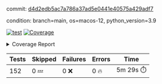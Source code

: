 commit: [d4d2edb5ac7a786a37ad5e0441e40575a429adf7](https://github.com/rcmdnk/homebrew-file/tree/d4d2edb5ac7a786a37ad5e0441e40575a429adf7)

condition: branch=main, os=macos-12, python_version=3.9

[![test](https://github.com/rcmdnk/homebrew-file/actions/workflows/test.yml/badge.svg)](https://github.com/rcmdnk/homebrew-file/actions/runs/5439357322)
<a href="https://github.com/rcmdnk/homebrew-file/blob/d4d2edb5ac7a786a37ad5e0441e40575a429adf7/README.md"><img alt="Coverage" src="https://img.shields.io/badge/Coverage-54%25-orange.svg" /></a><details><summary>Coverage Report </summary><table><tr><th>File</th><th>Stmts</th><th>Miss</th><th>Cover</th><th>Missing</th></tr><tbody><tr><td colspan="5"><b>bin</b></td></tr><tr><td>&nbsp; &nbsp;<a href="https://github.com/rcmdnk/homebrew-file/blob/d4d2edb5ac7a786a37ad5e0441e40575a429adf7/bin/brew-file">brew-file</a></td><td>1881</td><td>858</td><td>54%</td><td><a href="https://github.com/rcmdnk/homebrew-file/blob/d4d2edb5ac7a786a37ad5e0441e40575a429adf7/bin/brew-file#L43-L58">43&ndash;58</a>, <a href="https://github.com/rcmdnk/homebrew-file/blob/d4d2edb5ac7a786a37ad5e0441e40575a429adf7/bin/brew-file#L63-L65">63&ndash;65</a>, <a href="https://github.com/rcmdnk/homebrew-file/blob/d4d2edb5ac7a786a37ad5e0441e40575a429adf7/bin/brew-file#L158">158</a>, <a href="https://github.com/rcmdnk/homebrew-file/blob/d4d2edb5ac7a786a37ad5e0441e40575a429adf7/bin/brew-file#L273">273</a>, <a href="https://github.com/rcmdnk/homebrew-file/blob/d4d2edb5ac7a786a37ad5e0441e40575a429adf7/bin/brew-file#L292">292</a>, <a href="https://github.com/rcmdnk/homebrew-file/blob/d4d2edb5ac7a786a37ad5e0441e40575a429adf7/bin/brew-file#L357">357</a>, <a href="https://github.com/rcmdnk/homebrew-file/blob/d4d2edb5ac7a786a37ad5e0441e40575a429adf7/bin/brew-file#L360-L363">360&ndash;363</a>, <a href="https://github.com/rcmdnk/homebrew-file/blob/d4d2edb5ac7a786a37ad5e0441e40575a429adf7/bin/brew-file#L377-L382">377&ndash;382</a>, <a href="https://github.com/rcmdnk/homebrew-file/blob/d4d2edb5ac7a786a37ad5e0441e40575a429adf7/bin/brew-file#L420-L425">420&ndash;425</a>, <a href="https://github.com/rcmdnk/homebrew-file/blob/d4d2edb5ac7a786a37ad5e0441e40575a429adf7/bin/brew-file#L436">436</a>, <a href="https://github.com/rcmdnk/homebrew-file/blob/d4d2edb5ac7a786a37ad5e0441e40575a429adf7/bin/brew-file#L641">641</a>, <a href="https://github.com/rcmdnk/homebrew-file/blob/d4d2edb5ac7a786a37ad5e0441e40575a429adf7/bin/brew-file#L643">643</a>, <a href="https://github.com/rcmdnk/homebrew-file/blob/d4d2edb5ac7a786a37ad5e0441e40575a429adf7/bin/brew-file#L645">645</a>, <a href="https://github.com/rcmdnk/homebrew-file/blob/d4d2edb5ac7a786a37ad5e0441e40575a429adf7/bin/brew-file#L662-L666">662&ndash;666</a>, <a href="https://github.com/rcmdnk/homebrew-file/blob/d4d2edb5ac7a786a37ad5e0441e40575a429adf7/bin/brew-file#L679-L684">679&ndash;684</a>, <a href="https://github.com/rcmdnk/homebrew-file/blob/d4d2edb5ac7a786a37ad5e0441e40575a429adf7/bin/brew-file#L694">694</a>, <a href="https://github.com/rcmdnk/homebrew-file/blob/d4d2edb5ac7a786a37ad5e0441e40575a429adf7/bin/brew-file#L710">710</a>, <a href="https://github.com/rcmdnk/homebrew-file/blob/d4d2edb5ac7a786a37ad5e0441e40575a429adf7/bin/brew-file#L714-L718">714&ndash;718</a>, <a href="https://github.com/rcmdnk/homebrew-file/blob/d4d2edb5ac7a786a37ad5e0441e40575a429adf7/bin/brew-file#L736-L750">736&ndash;750</a>, <a href="https://github.com/rcmdnk/homebrew-file/blob/d4d2edb5ac7a786a37ad5e0441e40575a429adf7/bin/brew-file#L843-L858">843&ndash;858</a>, <a href="https://github.com/rcmdnk/homebrew-file/blob/d4d2edb5ac7a786a37ad5e0441e40575a429adf7/bin/brew-file#L886">886</a>, <a href="https://github.com/rcmdnk/homebrew-file/blob/d4d2edb5ac7a786a37ad5e0441e40575a429adf7/bin/brew-file#L897-L898">897&ndash;898</a>, <a href="https://github.com/rcmdnk/homebrew-file/blob/d4d2edb5ac7a786a37ad5e0441e40575a429adf7/bin/brew-file#L906">906</a>, <a href="https://github.com/rcmdnk/homebrew-file/blob/d4d2edb5ac7a786a37ad5e0441e40575a429adf7/bin/brew-file#L919-L924">919&ndash;924</a>, <a href="https://github.com/rcmdnk/homebrew-file/blob/d4d2edb5ac7a786a37ad5e0441e40575a429adf7/bin/brew-file#L928-L930">928&ndash;930</a>, <a href="https://github.com/rcmdnk/homebrew-file/blob/d4d2edb5ac7a786a37ad5e0441e40575a429adf7/bin/brew-file#L934-L937">934&ndash;937</a>, <a href="https://github.com/rcmdnk/homebrew-file/blob/d4d2edb5ac7a786a37ad5e0441e40575a429adf7/bin/brew-file#L1032-L1034">1032&ndash;1034</a>, <a href="https://github.com/rcmdnk/homebrew-file/blob/d4d2edb5ac7a786a37ad5e0441e40575a429adf7/bin/brew-file#L1037">1037</a>, <a href="https://github.com/rcmdnk/homebrew-file/blob/d4d2edb5ac7a786a37ad5e0441e40575a429adf7/bin/brew-file#L1043">1043</a>, <a href="https://github.com/rcmdnk/homebrew-file/blob/d4d2edb5ac7a786a37ad5e0441e40575a429adf7/bin/brew-file#L1063-L1066">1063&ndash;1066</a>, <a href="https://github.com/rcmdnk/homebrew-file/blob/d4d2edb5ac7a786a37ad5e0441e40575a429adf7/bin/brew-file#L1128">1128</a>, <a href="https://github.com/rcmdnk/homebrew-file/blob/d4d2edb5ac7a786a37ad5e0441e40575a429adf7/bin/brew-file#L1157">1157</a>, <a href="https://github.com/rcmdnk/homebrew-file/blob/d4d2edb5ac7a786a37ad5e0441e40575a429adf7/bin/brew-file#L1190">1190</a>, <a href="https://github.com/rcmdnk/homebrew-file/blob/d4d2edb5ac7a786a37ad5e0441e40575a429adf7/bin/brew-file#L1193">1193</a>, <a href="https://github.com/rcmdnk/homebrew-file/blob/d4d2edb5ac7a786a37ad5e0441e40575a429adf7/bin/brew-file#L1205">1205</a>, <a href="https://github.com/rcmdnk/homebrew-file/blob/d4d2edb5ac7a786a37ad5e0441e40575a429adf7/bin/brew-file#L1207">1207</a>, <a href="https://github.com/rcmdnk/homebrew-file/blob/d4d2edb5ac7a786a37ad5e0441e40575a429adf7/bin/brew-file#L1238">1238</a>, <a href="https://github.com/rcmdnk/homebrew-file/blob/d4d2edb5ac7a786a37ad5e0441e40575a429adf7/bin/brew-file#L1242">1242</a>, <a href="https://github.com/rcmdnk/homebrew-file/blob/d4d2edb5ac7a786a37ad5e0441e40575a429adf7/bin/brew-file#L1246-L1249">1246&ndash;1249</a>, <a href="https://github.com/rcmdnk/homebrew-file/blob/d4d2edb5ac7a786a37ad5e0441e40575a429adf7/bin/brew-file#L1251-L1254">1251&ndash;1254</a>, <a href="https://github.com/rcmdnk/homebrew-file/blob/d4d2edb5ac7a786a37ad5e0441e40575a429adf7/bin/brew-file#L1283-L1297">1283&ndash;1297</a>, <a href="https://github.com/rcmdnk/homebrew-file/blob/d4d2edb5ac7a786a37ad5e0441e40575a429adf7/bin/brew-file#L1302-L1305">1302&ndash;1305</a>, <a href="https://github.com/rcmdnk/homebrew-file/blob/d4d2edb5ac7a786a37ad5e0441e40575a429adf7/bin/brew-file#L1308-L1314">1308&ndash;1314</a>, <a href="https://github.com/rcmdnk/homebrew-file/blob/d4d2edb5ac7a786a37ad5e0441e40575a429adf7/bin/brew-file#L1319">1319</a>, <a href="https://github.com/rcmdnk/homebrew-file/blob/d4d2edb5ac7a786a37ad5e0441e40575a429adf7/bin/brew-file#L1327">1327</a>, <a href="https://github.com/rcmdnk/homebrew-file/blob/d4d2edb5ac7a786a37ad5e0441e40575a429adf7/bin/brew-file#L1333-L1338">1333&ndash;1338</a>, <a href="https://github.com/rcmdnk/homebrew-file/blob/d4d2edb5ac7a786a37ad5e0441e40575a429adf7/bin/brew-file#L1349-L1371">1349&ndash;1371</a>, <a href="https://github.com/rcmdnk/homebrew-file/blob/d4d2edb5ac7a786a37ad5e0441e40575a429adf7/bin/brew-file#L1399">1399</a>, <a href="https://github.com/rcmdnk/homebrew-file/blob/d4d2edb5ac7a786a37ad5e0441e40575a429adf7/bin/brew-file#L1415-L1422">1415&ndash;1422</a>, <a href="https://github.com/rcmdnk/homebrew-file/blob/d4d2edb5ac7a786a37ad5e0441e40575a429adf7/bin/brew-file#L1427-L1443">1427&ndash;1443</a>, <a href="https://github.com/rcmdnk/homebrew-file/blob/d4d2edb5ac7a786a37ad5e0441e40575a429adf7/bin/brew-file#L1448-L1452">1448&ndash;1452</a>, <a href="https://github.com/rcmdnk/homebrew-file/blob/d4d2edb5ac7a786a37ad5e0441e40575a429adf7/bin/brew-file#L1466-L1513">1466&ndash;1513</a>, <a href="https://github.com/rcmdnk/homebrew-file/blob/d4d2edb5ac7a786a37ad5e0441e40575a429adf7/bin/brew-file#L1516-L1547">1516&ndash;1547</a>, <a href="https://github.com/rcmdnk/homebrew-file/blob/d4d2edb5ac7a786a37ad5e0441e40575a429adf7/bin/brew-file#L1552-L1586">1552&ndash;1586</a>, <a href="https://github.com/rcmdnk/homebrew-file/blob/d4d2edb5ac7a786a37ad5e0441e40575a429adf7/bin/brew-file#L1591-L1672">1591&ndash;1672</a>, <a href="https://github.com/rcmdnk/homebrew-file/blob/d4d2edb5ac7a786a37ad5e0441e40575a429adf7/bin/brew-file#L1675-L1684">1675&ndash;1684</a>, <a href="https://github.com/rcmdnk/homebrew-file/blob/d4d2edb5ac7a786a37ad5e0441e40575a429adf7/bin/brew-file#L1697">1697</a>, <a href="https://github.com/rcmdnk/homebrew-file/blob/d4d2edb5ac7a786a37ad5e0441e40575a429adf7/bin/brew-file#L1702">1702</a>, <a href="https://github.com/rcmdnk/homebrew-file/blob/d4d2edb5ac7a786a37ad5e0441e40575a429adf7/bin/brew-file#L1707-L1746">1707&ndash;1746</a>, <a href="https://github.com/rcmdnk/homebrew-file/blob/d4d2edb5ac7a786a37ad5e0441e40575a429adf7/bin/brew-file#L1750-L1859">1750&ndash;1859</a>, <a href="https://github.com/rcmdnk/homebrew-file/blob/d4d2edb5ac7a786a37ad5e0441e40575a429adf7/bin/brew-file#L1869-L1881">1869&ndash;1881</a>, <a href="https://github.com/rcmdnk/homebrew-file/blob/d4d2edb5ac7a786a37ad5e0441e40575a429adf7/bin/brew-file#L1885">1885</a>, <a href="https://github.com/rcmdnk/homebrew-file/blob/d4d2edb5ac7a786a37ad5e0441e40575a429adf7/bin/brew-file#L1894-L1972">1894&ndash;1972</a>, <a href="https://github.com/rcmdnk/homebrew-file/blob/d4d2edb5ac7a786a37ad5e0441e40575a429adf7/bin/brew-file#L1980-L2025">1980&ndash;2025</a>, <a href="https://github.com/rcmdnk/homebrew-file/blob/d4d2edb5ac7a786a37ad5e0441e40575a429adf7/bin/brew-file#L2028-L2035">2028&ndash;2035</a>, <a href="https://github.com/rcmdnk/homebrew-file/blob/d4d2edb5ac7a786a37ad5e0441e40575a429adf7/bin/brew-file#L2039-L2040">2039&ndash;2040</a>, <a href="https://github.com/rcmdnk/homebrew-file/blob/d4d2edb5ac7a786a37ad5e0441e40575a429adf7/bin/brew-file#L2045-L2089">2045&ndash;2089</a>, <a href="https://github.com/rcmdnk/homebrew-file/blob/d4d2edb5ac7a786a37ad5e0441e40575a429adf7/bin/brew-file#L2098-L2134">2098&ndash;2134</a>, <a href="https://github.com/rcmdnk/homebrew-file/blob/d4d2edb5ac7a786a37ad5e0441e40575a429adf7/bin/brew-file#L2137-L2143">2137&ndash;2143</a>, <a href="https://github.com/rcmdnk/homebrew-file/blob/d4d2edb5ac7a786a37ad5e0441e40575a429adf7/bin/brew-file#L2147-L2155">2147&ndash;2155</a>, <a href="https://github.com/rcmdnk/homebrew-file/blob/d4d2edb5ac7a786a37ad5e0441e40575a429adf7/bin/brew-file#L2177-L2178">2177&ndash;2178</a>, <a href="https://github.com/rcmdnk/homebrew-file/blob/d4d2edb5ac7a786a37ad5e0441e40575a429adf7/bin/brew-file#L2182">2182</a>, <a href="https://github.com/rcmdnk/homebrew-file/blob/d4d2edb5ac7a786a37ad5e0441e40575a429adf7/bin/brew-file#L2193-L2194">2193&ndash;2194</a>, <a href="https://github.com/rcmdnk/homebrew-file/blob/d4d2edb5ac7a786a37ad5e0441e40575a429adf7/bin/brew-file#L2204-L2373">2204&ndash;2373</a>, <a href="https://github.com/rcmdnk/homebrew-file/blob/d4d2edb5ac7a786a37ad5e0441e40575a429adf7/bin/brew-file#L2379-L2534">2379&ndash;2534</a>, <a href="https://github.com/rcmdnk/homebrew-file/blob/d4d2edb5ac7a786a37ad5e0441e40575a429adf7/bin/brew-file#L2562">2562</a>, <a href="https://github.com/rcmdnk/homebrew-file/blob/d4d2edb5ac7a786a37ad5e0441e40575a429adf7/bin/brew-file#L2587">2587</a>, <a href="https://github.com/rcmdnk/homebrew-file/blob/d4d2edb5ac7a786a37ad5e0441e40575a429adf7/bin/brew-file#L2664">2664</a>, <a href="https://github.com/rcmdnk/homebrew-file/blob/d4d2edb5ac7a786a37ad5e0441e40575a429adf7/bin/brew-file#L2669-L2680">2669&ndash;2680</a>, <a href="https://github.com/rcmdnk/homebrew-file/blob/d4d2edb5ac7a786a37ad5e0441e40575a429adf7/bin/brew-file#L2704-L2712">2704&ndash;2712</a>, <a href="https://github.com/rcmdnk/homebrew-file/blob/d4d2edb5ac7a786a37ad5e0441e40575a429adf7/bin/brew-file#L2735">2735</a>, <a href="https://github.com/rcmdnk/homebrew-file/blob/d4d2edb5ac7a786a37ad5e0441e40575a429adf7/bin/brew-file#L2747">2747</a>, <a href="https://github.com/rcmdnk/homebrew-file/blob/d4d2edb5ac7a786a37ad5e0441e40575a429adf7/bin/brew-file#L2763">2763</a>, <a href="https://github.com/rcmdnk/homebrew-file/blob/d4d2edb5ac7a786a37ad5e0441e40575a429adf7/bin/brew-file#L2777-L2781">2777&ndash;2781</a>, <a href="https://github.com/rcmdnk/homebrew-file/blob/d4d2edb5ac7a786a37ad5e0441e40575a429adf7/bin/brew-file#L2785-L2788">2785&ndash;2788</a>, <a href="https://github.com/rcmdnk/homebrew-file/blob/d4d2edb5ac7a786a37ad5e0441e40575a429adf7/bin/brew-file#L2791-L2794">2791&ndash;2794</a>, <a href="https://github.com/rcmdnk/homebrew-file/blob/d4d2edb5ac7a786a37ad5e0441e40575a429adf7/bin/brew-file#L2797-L2805">2797&ndash;2805</a>, <a href="https://github.com/rcmdnk/homebrew-file/blob/d4d2edb5ac7a786a37ad5e0441e40575a429adf7/bin/brew-file#L2834-L2841">2834&ndash;2841</a>, <a href="https://github.com/rcmdnk/homebrew-file/blob/d4d2edb5ac7a786a37ad5e0441e40575a429adf7/bin/brew-file#L2852-L2859">2852&ndash;2859</a>, <a href="https://github.com/rcmdnk/homebrew-file/blob/d4d2edb5ac7a786a37ad5e0441e40575a429adf7/bin/brew-file#L2940-L2942">2940&ndash;2942</a>, <a href="https://github.com/rcmdnk/homebrew-file/blob/d4d2edb5ac7a786a37ad5e0441e40575a429adf7/bin/brew-file#L2963">2963</a>, <a href="https://github.com/rcmdnk/homebrew-file/blob/d4d2edb5ac7a786a37ad5e0441e40575a429adf7/bin/brew-file#L2969">2969</a>, <a href="https://github.com/rcmdnk/homebrew-file/blob/d4d2edb5ac7a786a37ad5e0441e40575a429adf7/bin/brew-file#L2980-L3592">2980&ndash;3592</a>, <a href="https://github.com/rcmdnk/homebrew-file/blob/d4d2edb5ac7a786a37ad5e0441e40575a429adf7/bin/brew-file#L3596">3596</a></td></tr><tr><td><b>TOTAL</b></td><td><b>1881</b></td><td><b>858</b></td><td><b>54%</b></td><td>&nbsp;</td></tr></tbody></table></details>

| Tests | Skipped | Failures | Errors | Time |
| ----- | ------- | -------- | -------- | ------------------ |
| 152 | 0 :zzz: | 0 :x: | 0 :fire: | 5m 29s :stopwatch: |

